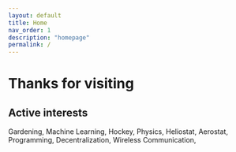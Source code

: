 ```yaml
---
layout: default
title: Home
nav_order: 1
description: "homepage"
permalink: /
---
```


# Thanks for visiting


## Active interests 
Gardening, Machine Learning, Hockey, Physics, Heliostat, Aerostat,
Programming, Decentralization, Wireless Communication, 


